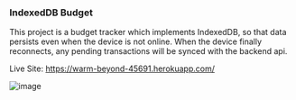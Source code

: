 ### IndexedDB Budget

This project is a budget tracker which implements IndexedDB, so that data persists even when the device is not online. When the device finally reconnects, any pending transactions will be synced with the backend api.

Live Site: https://warm-beyond-45691.herokuapp.com/

![image](https://user-images.githubusercontent.com/69797257/111486244-3b1e8280-872f-11eb-9376-0db5dc30efcb.png)
